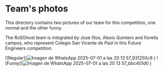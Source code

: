 Team's photos
====

This directory contains two pictures of our team for this competition, one normal and the other funny.

The RoSGhost team is integrated by Jose filos, Alexis Quintero and fiorella campos, who represent Colegio San Vicente de Paúl in this Future Engineers competition.

![Regular](![Imagen de WhatsApp 2025-07-01 a las 20 13 57_931250c8](https://github.com/user-attachments/assets/d47b5387-1c6e-41c3-834f-325dece88f22)
)
![Funny](![Imagen de WhatsApp 2025-07-01 a las 20 13 57_bbc401d0](https://github.com/user-attachments/assets/b93b999c-2684-4a04-ac0d-793f954e2a78)
)
